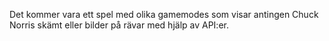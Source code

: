 Det kommer vara ett spel med olika gamemodes som visar antingen Chuck Norris skämt eller bilder på rävar med hjälp av API:er.














